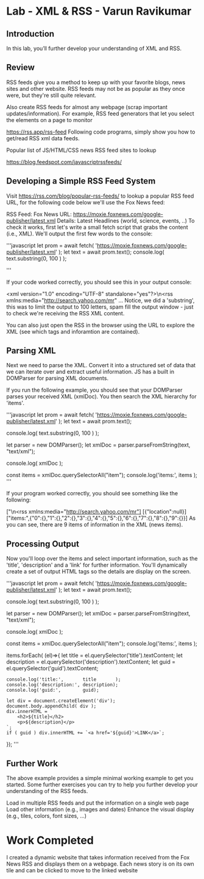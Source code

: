 # Lab - XML & RSS - Varun Ravikumar

## Introduction

In this lab, you’ll further develop your understanding of XML and RSS.

## Review

RSS feeds give you a method to keep up with your favorite blogs, news sites and other website. RSS feeds may not be as popular as they once were, but they're still quite relevant.

Also create RSS feeds for almost any webpage (scrap important updates/information). For example, RSS feed generators that let you select the elements on a page to monitor

https://rss.app/rss-feed
Following code programs, simply show you how to get/read RSS xml data feeds.

Popular list of JS/HTML/CSS news RSS feed sites to lookup

https://blog.feedspot.com/javascriptrssfeeds/

## Developing a Simple RSS Feed System

Visit https://rss.com/blog/popular-rss-feeds/ to lookup a popular RSS feed URL, for the following code below we'll use the Fox News feed:

RSS Feed: Fox News
URL: https://moxie.foxnews.com/google-publisher/latest.xml
Details: Latest Headlines (world, science, events, ..)
To check it works, first let's write a small fetch script that grabs the content (i.e., XML). We'll output the first few words to the console:

'''javascript
let prom = await fetch( 'https://moxie.foxnews.com/google-publisher/latest.xml' );
let text = await prom.text();
console.log( text.substring(0, 100 ) );

'''

If your code worked correctly, you should see this in your output console:

<xml version=\"1.0\" encoding=\"UTF-8\" standalone=\"yes\"?>\n<rss xmlns:media=\"http://search.yahoo.com/mr" ...
Notice, we did a 'substring', this was to limit the output to 100 letters, spam fill the output window - just to check we're receiving the RSS XML content.

You can also just open the RSS in the browser using the URL to explore the XML (see which tags and inforamtion are contained).

## Parsing XML

Next we need to parse the XML. Convert it into a structured set of data that we can iterate over and extract useful information. JS has a built in DOMParser for parsing XML documents.

If you run the following example, you should see that your DOMParser parses your received XML (xmlDoc). You then search the XML hierarchy for 'items'.

'''javascript
let prom = await fetch( 'https://moxie.foxnews.com/google-publisher/latest.xml' );
let text = await prom.text();

console.log( text.substring(0, 100 ) );

let parser = new DOMParser();
let xmlDoc = parser.parseFromString(text, "text/xml");

console.log( xmlDoc );

const items = xmlDoc.querySelectorAll("item");
console.log('items:', items );
'''

If your program worked correctly, you should see something like the following:

["<?xml version=\"1.0\" encoding=\"UTF-8\" standalone=\"yes\"?>\n<rss xmlns:media=\"http://search.yahoo.com/mr"]
[{"location":null}]
["items:",{"0":{},"1":{},"2":{},"3":{},"4":{},"5":{},"6":{},"7":{},"8":{},"9":{}}]
As you can see, there are 9 items of information in the XML (news items).

## Processing Output

Now you'll loop over the items and select important information, such as the 'title', 'description' and a 'link' for further information. You'll dynamically create a set of output HTML tags so the details are display on the screen.

'''javascript
let prom = await fetch( 'https://moxie.foxnews.com/google-publisher/latest.xml' );
let text = await prom.text();

console.log( text.substring(0, 100 ) );

let parser = new DOMParser();
let xmlDoc = parser.parseFromString(text, "text/xml");

console.log( xmlDoc );

const items = xmlDoc.querySelectorAll("item");
console.log('items:', items );

items.forEach( (el)=>{
    let title       = el.querySelector('title').textContent;
    let description = el.querySelector('description').textContent;
    let guid        = el.querySelector('guid').textContent;

    console.log('title:',       title       );
    console.log('description:', description);
    console.log('guid:',        guid);

    let div = document.createElement('div');
    document.body.appendChild( div );
    div.innerHTML = `
        <h2>${title}</h2>
        <p>${description}</p>
    `;
    if ( guid ) div.innerHTML += `<a href='${guid}'>LINK</a>`;

});
'''
## Further Work

The above example provides a simple minimal working example to get you started. Some further exercises you can try to help you further develop your understanding of the RSS feeds.

Load in multiple RSS feeds and put the information on a single web page
Load other information (e.g., images and dates)
Enhance the visual display (e.g., tiles, colors, font sizes, ...)

# Work Completed
I created a dynamic website that takes information received from the Fox News RSS and displays them on a webpage. Each news story is on its own tile and can be clicked to move to the linked website